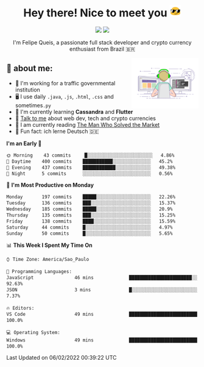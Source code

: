 
<h1 align="center">Hey there! Nice to meet you <img src="assets/sunglasses.gif" width="30"/></h1>

<p align="center">
  <a href="https://www.linkedin.com/in/fqueis"><img src="https://img.shields.io/badge/-LinkedIn-blue?style=flat&logo=Linkedin&logoColor=white" /></a>
  <a href="mailto:fqueis@gmail.com"><img src="https://img.shields.io/badge/-Gmail-c14438?style=flat&logo=Gmail&logoColor=white" /></a>
</p>

<p align="center">I'm Felipe Queis, a passionate full stack developer and crypto currency enthusiast from Brazil 🇧🇷</p>

<img width="35%" align="right" alt="fqueis" src="assets/profile.gif" /></p>

## 🤵 about me:

- 🏢 I'm working for a traffic governmental institution
- 🖥️ I use daily `.java`, `.js`, `.html`, `.css` and sometimes`.py`
- 🌱 I'm currently learning **Cassandra** and **Flutter**
- 💬 [Talk to me](https://github.com/fqueis/fqueis/discussions) about web dev, tech and crypto currencies
- 📖 I am currently reading [The Man Who Solved the Market](https://amzn.com/073521798X)
- 💭 Fun fact: ich lerne Deutsch 🇩🇪

<!--START_SECTION:waka-->
**I'm an Early 🐤** 

```text
🌞 Morning    43 commits     █░░░░░░░░░░░░░░░░░░░░░░░░   4.86% 
🌆 Daytime    400 commits    ███████████░░░░░░░░░░░░░░   45.2% 
🌃 Evening    437 commits    ████████████░░░░░░░░░░░░░   49.38% 
🌙 Night      5 commits      ░░░░░░░░░░░░░░░░░░░░░░░░░   0.56%

```
📅 **I'm Most Productive on Monday** 

```text
Monday       197 commits    █████░░░░░░░░░░░░░░░░░░░░   22.26% 
Tuesday      136 commits    ███░░░░░░░░░░░░░░░░░░░░░░   15.37% 
Wednesday    185 commits    █████░░░░░░░░░░░░░░░░░░░░   20.9% 
Thursday     135 commits    ███░░░░░░░░░░░░░░░░░░░░░░   15.25% 
Friday       138 commits    ████░░░░░░░░░░░░░░░░░░░░░   15.59% 
Saturday     44 commits     █░░░░░░░░░░░░░░░░░░░░░░░░   4.97% 
Sunday       50 commits     █░░░░░░░░░░░░░░░░░░░░░░░░   5.65%

```


📊 **This Week I Spent My Time On** 

```text
⌚︎ Time Zone: America/Sao_Paulo

💬 Programming Languages: 
JavaScript               46 mins             ███████████████████████░░   92.63% 
JSON                     3 mins              █░░░░░░░░░░░░░░░░░░░░░░░░   7.37%

🔥 Editors: 
VS Code                  49 mins             █████████████████████████   100.0%

💻 Operating System: 
Windows                  49 mins             █████████████████████████   100.0%

```


 Last Updated on 06/02/2022 00:39:22 UTC
<!--END_SECTION:waka-->
